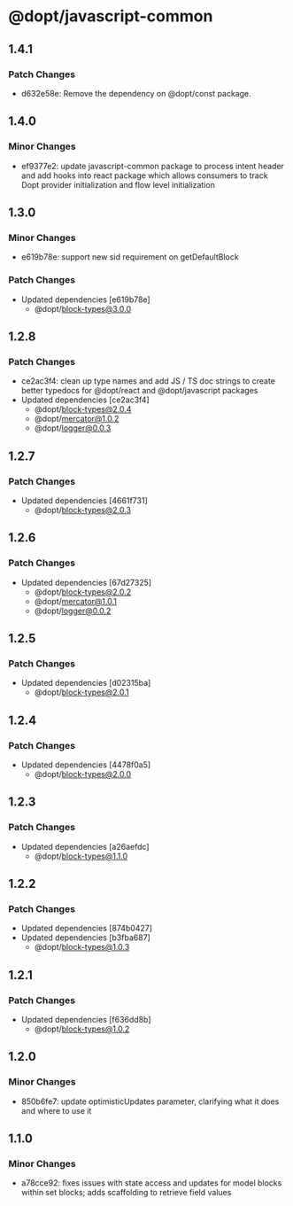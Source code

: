# @dopt/javascript-common

## 1.4.1

### Patch Changes

- d632e58e: Remove the dependency on @dopt/const package.

## 1.4.0

### Minor Changes

- ef9377e2: update javascript-common package to process intent header and add hooks into react package which allows consumers to track Dopt provider initialization and flow level initialization

## 1.3.0

### Minor Changes

- e619b78e: support new sid requirement on getDefaultBlock

### Patch Changes

- Updated dependencies [e619b78e]
  - @dopt/block-types@3.0.0

## 1.2.8

### Patch Changes

- ce2ac3f4: clean up type names and add JS / TS doc strings to create better typedocs for @dopt/react and @dopt/javascript packages
- Updated dependencies [ce2ac3f4]
  - @dopt/block-types@2.0.4
  - @dopt/mercator@1.0.2
  - @dopt/logger@0.0.3

## 1.2.7

### Patch Changes

- Updated dependencies [4661f731]
  - @dopt/block-types@2.0.3

## 1.2.6

### Patch Changes

- Updated dependencies [67d27325]
  - @dopt/block-types@2.0.2
  - @dopt/mercator@1.0.1
  - @dopt/logger@0.0.2

## 1.2.5

### Patch Changes

- Updated dependencies [d02315ba]
  - @dopt/block-types@2.0.1

## 1.2.4

### Patch Changes

- Updated dependencies [4478f0a5]
  - @dopt/block-types@2.0.0

## 1.2.3

### Patch Changes

- Updated dependencies [a26aefdc]
  - @dopt/block-types@1.1.0

## 1.2.2

### Patch Changes

- Updated dependencies [874b0427]
- Updated dependencies [b3fba687]
  - @dopt/block-types@1.0.3

## 1.2.1

### Patch Changes

- Updated dependencies [f636dd8b]
  - @dopt/block-types@1.0.2

## 1.2.0

### Minor Changes

- 850b6fe7: update optimisticUpdates parameter, clarifying what it does and where to use it

## 1.1.0

### Minor Changes

- a78cce92: fixes issues with state access and updates for model blocks within set blocks; adds scaffolding to retrieve field values

